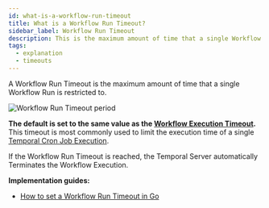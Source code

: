 ```yaml
---
id: what-is-a-workflow-run-timeout
title: What is a Workflow Run Timeout?
sidebar_label: Workflow Run Timeout
description: This is the maximum amount of time that a single Workflow Run is restricted to.
tags:
  - explanation
  - timeouts
---
```


A Workflow Run Timeout is the maximum amount of time that a single Workflow Run is restricted to.

![Workflow Run Timeout period](/diagrams/workflow-run-timeout.svg)

**The default is set to the same value as the [Workflow Execution Timeout](/docs/concepts/what-is-a-workflow-execution-timeout).**
This timeout is most commonly used to limit the execution time of a single [Temporal Cron Job Execution](/docs/concepts/what-is-a-temporal-cron-job).

If the Workflow Run Timeout is reached, the Temporal Server automatically Terminates the Workflow Execution.

**Implementation guides:**

- [How to set a Workflow Run Timeout in Go](/docs/go/how-to-set-startworkflowoptions-in-go/#workflowruntimeout)
